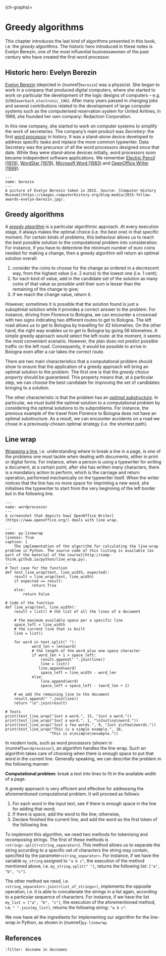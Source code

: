 (ch-graphs)=
# Greedy algorithms

This chapter introduces the last kind of algorithms presented in this book, i.e. the *greedy algorithms*. The historic hero introduced in these notes is Evelyn Berezin, one of the most influential businesswomen of the past century who have created the first word processor.


## Historic hero: Evelyn Berezin

[Evelyn Berezin](https://en.wikipedia.org/wiki/Evelyn_Berezin) (depicted in {numref}`berezin`) was a physicist. She began to work in a company that produced digital computers, where she started to work on particular the development of the logic designs of computers – e.g. {cite}`auerbach_electronic_1962`. After many years passed in changing jobs and several contributions related to the development of large computer systems such as the computerised reservation system for United Airlines, in 1969, she founded her own company: Redactron Corporation.

In this new company, she started to work on computer systems to simplify the work of secretaries. The company’s main product was *Secretary*: the first [word processor](https://en.wikipedia.org/wiki/Word_processor) in history. It was a stand-alone device developed to address specific tasks and replace the more common typewriter. Data Secretary was the precursor of all the word processors designed since that date. While they were stand-alone devices initially, word processors soon became independent software applications. We remember [Electric Pencil (1976)](https://en.wikipedia.org/wiki/Electric_Pencil), [WordStar (1978)](https://en.wikipedia.org/wiki/WordStar), [Microsoft Word (1983)](https://en.wikipedia.org/wiki/Microsoft_Word) and [OpenOffice Writer (1999)](https://en.wikipedia.org/wiki/OpenOffice.org).


```{figure} images/14-berezin.png
---
name: berezin
---
A picture of Evelyn Berezin taken in 2015. Source: [Computer History Museum](https://images.computerhistory.org/blog-media/2015-fellow-awards-evelyn-berezin.jpg). 
```


## Greedy algorithms

A *[greedy algorithm](https://en.wikipedia.org/wiki/Greedy_algorithm)* is a particular algorithmic approach. At every execution stage, it always makes the optimal choice (i.e. the best one) in that specific moment. For certain kinds of problems, this behaviour allows us to reach the best possible solution to the computational problem into consideration. For instance, if you have to determine the minimum number of euro coins needed for making a change, then a greedy algorithm will return an optimal solution overall:

1. consider the coins to choose for the change as ordered in a decrescent way, from the highest value (i.e. 2 euros) to the lowest one (i.e. 1 cent);
2. for each kind of value, add in the candidate set of the solution as many coins of that value as possible until their sum is lesser than the remaining of the change to give;
3. If we reach the change value, return it.

However, sometimes it is possible that the solution found is just a suboptimal solution while it provides a correct answer to the problem. For instance, driving from Florence to Bologna, we can encounter a crossroad with two signs indicating two different routes to get to Bologna. The left road allows us to get to Bologna by travelling for 42 kilometres. On the other hand, the right way enables us to get to Bologna by going 56 kilometres. A simple greedy approach would select the left route: at the moment, it seems the most convenient scenario. However, the plan does not predict possible traffic on the left road. Consequently, it would be possible to arrive in Bologna even after a car takes the correct route.

There are two main characteristics that a computational problem should show to ensure that the application of a greedy approach will bring an optimal solution to the problem. The first one is that the *greedy choice property* should be guaranteed. This property means that, at a particular step, we can choose the best candidate for improving the set of candidates bringing to a solution.

The other characteristic is that the problem has an *[optimal substructure](https://en.wikipedia.org/wiki/Optimal_substructure)*. In particular, we must build the optimal solution to a computational problem by considering the optimal solutions to its subproblems. For instance, the previous example of the travel from Florence to Bologna does not have an optimal substructure. As a result, we can encounter accidents on a road we chose in a previously-chosen optimal strategy (i.e. the shortest path).


## Line wrap

[Wrapping a line](https://en.wikipedia.org/wiki/Line_wrap_and_word_wrap), i.e. understanding where to break a line in a page, is one of the problems one must tackle when dealing with documents, either in print or digital forms. For instance, when a person is using a typewriter for writing a document, at a certain point, after she has written many characters, there is a mandatory action to perform, which is the carriage and return operation, performed mechanically on the typewriter itself. When the writer notices that the line has no more space for imprinting a new word, she initialises the typewriter to start from the very beginning of the left border but in the following line.


```{figure} images/14-wordprocessor.png
---
name: wordprocessor
---
A screenshot that depicts how[ OpenOffice Writer](https://www.openoffice.org/) deals with line wrap.
```


```{code-block} python
---
name: py-linewrap
linenos: True
caption: |
    The implementation of the algorithm for calculating the line-wrap problem in Python. The source code of this listing is available [as part of the material of the course](http://comp-think.github.io/python/line_wrap.py).
---
# Test case for the function
def test_line_wrap(text, line_width, expected):
	result = line_wrap(text, line_width)
	if expected == result:
    		return True
	else:
    	return False

# Code of the function
def line_wrap(text, line_width):
	result = list() # the list of all the lines of a document

	# the maximum available space per a specific line
	space_left = line_width
	# the current line that is built
	line = list()

	for word in text.split(" "):
    		word_len = len(word)
        	# the length of the word plus one space character
        	if word_len + 1 > space_left:
            	result.append(" ".join(line))
            	line = list()
               line.append(word)
            	space_left = line_width - word_len
        	else:
            	line.append(word)
            	space_left = space_left - (word_len + 1)

	# we add the remaining line to the document
	result.append(" ".join(line))
	return "\n".join(result)

# Tests
print(test_line_wrap("Just a word.", 15, "Just a word."))
print(test_line_wrap("Just a word.", 1, "\nJust\na\nword."))
print(test_line_wrap("Just a few words.", 9, "Just a\nfew\nwords."))
print(test_line_wrap("This is a simple example.", 10,
                 	"This is a\nsimple\nexample."))
```


In modern tools, such as word processors (shown in {numref}`wordprocessor`), an algorithm handles the line wrap. Such an algorithm takes care of choosing when there is enough space to put that word in the current line. Generally speaking, we can describe the problem in the following manner:

**Computational problem:** break a text into lines to fit in the available width of a page.

A greedy approach is very efficient and effective for addressing the aforementioned computational problem. It will proceed as follows:

1. For each word in the input text, see if there is enough space in the line for adding that word;
2. If there is space, add the word to the line; otherwise,
3. Declare finished the current line, and add the word as the first token of the following line.

To implement this algorithm, we need two methods for tokenising and recomposing strings. The first of these methods is ​`<string>.split(<string_separator>`). This method allows us to separate the string according to a specific set of characters the string may contain, specified by the parameter ​`<string_separator>`. For instance, if we have the variable `my_string` assigned to `"a b c"`, the execution of the method mentioned above, i.e. `my_string.split(" ")`, returns the following list: `["a", "b", "c"]`.

The other method we need, i.e. ​`<string_separator>.join(<list_of_strings>)`, implements the opposite operation, i.e. it is able to concatenate the strings in a list again, according to a particular sequence of characters. For instance, if we have the list `my_list = ["a", "b", "c"]`, the execution of the aforementioned method, i.e. ​`" ".join(my_list)`, returns the following string: `"a b c"`.

We now have all the ingredients for implementing our algorithm for the line-wrap in Python, as shown in {numref}`py-linewrap`.



## References

```{bibliography}
:filter: docname in docnames
```